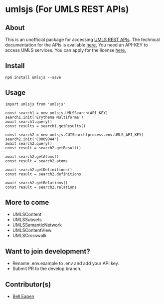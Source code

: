 # umlsjs (For UMLS REST APIs)

## About
This is an unofficial package for accessing [UMLS REST APIs](https://documentation.uts.nlm.nih.gov/rest/home.html). The technical documentation for the APIs is available [here.](https://documentation.uts.nlm.nih.gov/) You need an API-KEY to access UMLS services. You can apply for the license [here.](https://uts.nlm.nih.gov/license.html)

## Install
```
npm install umlsjs --save

```

## Usage

```
import umlsjs from 'umlsjs'

const search1 = new umlsjs.UMLSSearch(API_KEY)
search1.init('Erythema Multiforme')
await search1.query()
const results = search1.getResults()

const search2 = new umlsjs.CUISearch(process.env.UMLS_API_KEY)
search2.init('C0009044')
await search2.query()
const result = search2.getResult()

await search2.getAtoms()
const result = search2.atoms

await search2.getDefinitions()
const result = search2.definitions

await search2.getRelations()
const result = search2.relations
```

## More to come

* UMLSContent
* UMLSSubsets
* UMLSSemanticNetwork
* UMLSContentView
* UMLSCrosswalk

## Want to join development?

* Rename .env.example to .env and add your API key.
* Submit PR to the develop branch.

## Contributor(s)

* [Bell Eapen](https://nuchange.ca)
